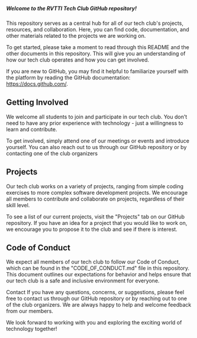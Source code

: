 <h5>Welcome to the RVTTI Tech Club GitHub repository!</h5>

This repository serves as a central hub for all of our tech club's projects, resources, and collaboration. Here, you can find code, documentation, and other materials related to the projects we are working on.

To get started, please take a moment to read through this README and the other documents in this repository. This will give you an understanding of how our tech club operates and how you can get involved.

If you are new to GitHub, you may find it helpful to familiarize yourself with the platform by reading the GitHub documentation: https://docs.github.com/.

## Getting Involved
We welcome all students to join and participate in our tech club. You don't need to have any prior experience with technology - just a willingness to learn and contribute.

To get involved, simply attend one of our meetings or events and introduce yourself. You can also reach out to us through our GitHub repository or by contacting one of the club organizers

## Projects
Our tech club works on a variety of projects, ranging from simple coding exercises to more complex software development projects. We encourage all members to contribute and collaborate on projects, regardless of their skill level.

To see a list of our current projects, visit the "Projects" tab on our GitHub repository. If you have an idea for a project that you would like to work on, we encourage you to propose it to the club and see if there is interest.

## Code of Conduct
We expect all members of our tech club to follow our Code of Conduct, which can be found in the "CODE_OF_CONDUCT.md" file in this repository. This document outlines our expectations for behavior and helps ensure that our tech club is a safe and inclusive environment for everyone.

Contact
If you have any questions, concerns, or suggestions, please feel free to contact us through our GitHub repository or by reaching out to one of the club organizers. We are always happy to help and welcome feedback from our members.

We look forward to working with you and exploring the exciting world of technology together!

